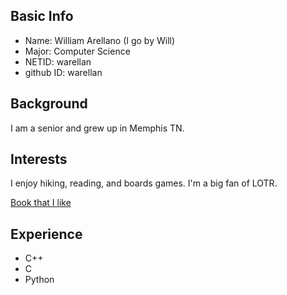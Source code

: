 
## Basic Info

- Name: William Arellano (I go by Will)
- Major: Computer Science
- NETID: warellan 
- github ID: warellan 

## Background 

I am a senior and grew up in Memphis TN.

## Interests 

I enjoy hiking, reading, and boards games. I'm a big fan of LOTR.


[Book that I like](https://en.wikipedia.org/wiki/The_Silmarillion)

## Experience

- C++
- C 
- Python

